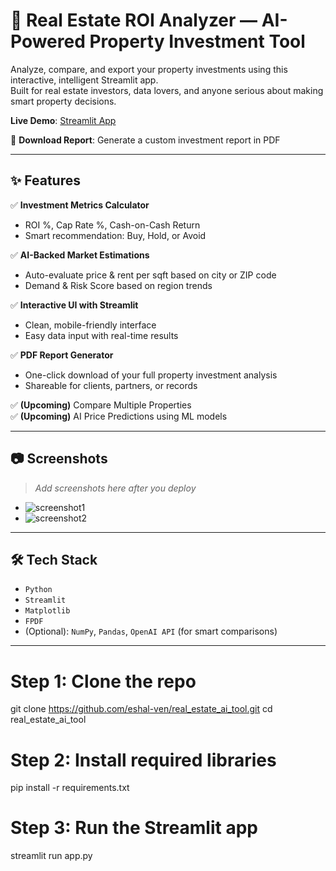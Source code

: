 # 🏡 Real Estate ROI Analyzer — AI-Powered Property Investment Tool

Analyze, compare, and export your property investments using this interactive, intelligent Streamlit app.  
Built for real estate investors, data lovers, and anyone serious about making smart property decisions.

**Live Demo**: [Streamlit App](https://realestateaitool.streamlit.app)
  
📄 **Download Report**: Generate a custom investment report in PDF

---

## ✨ Features

✅ **Investment Metrics Calculator**  
- ROI %, Cap Rate %, Cash-on-Cash Return  
- Smart recommendation: Buy, Hold, or Avoid

✅ **AI-Backed Market Estimations**  
- Auto-evaluate price & rent per sqft based on city or ZIP code  
- Demand & Risk Score based on region trends

✅ **Interactive UI with Streamlit**  
- Clean, mobile-friendly interface  
- Easy data input with real-time results

✅ **PDF Report Generator**  
- One-click download of your full property investment analysis  
- Shareable for clients, partners, or records

✅ **(Upcoming)** Compare Multiple Properties  
✅ **(Upcoming)** AI Price Predictions using ML models

---

## 📷 Screenshots

> _Add screenshots here after you deploy_
- ![screenshot1](images/analysis_preview.png)
- ![screenshot2](images/pdf_report_sample.png)

---

## 🛠️ Tech Stack

- `Python`
- `Streamlit`
- `Matplotlib`
- `FPDF`
- (Optional): `NumPy`, `Pandas`, `OpenAI API` (for smart comparisons)

---

# Step 1: Clone the repo
git clone https://github.com/eshal-ven/real_estate_ai_tool.git
cd real_estate_ai_tool

# Step 2: Install required libraries
pip install -r requirements.txt

# Step 3: Run the Streamlit app
streamlit run app.py


